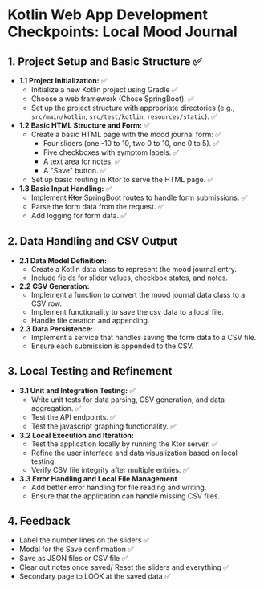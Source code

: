 # Kotlin Web App Development Checkpoints: Local Mood Journal

## 1. Project Setup and Basic Structure ✅

* **1.1 Project Initialization:** ✅
    * Initialize a new Kotlin project using Gradle  ✅
    * Choose a web framework (Chose SpringBoot). ✅
    * Set up the project structure with appropriate directories (e.g., `src/main/kotlin`, `src/test/kotlin`, `resources/static`). ✅
* **1.2 Basic HTML Structure and Form:** ✅
    * Create a basic HTML page with the mood journal form: ✅
        * Four sliders (one -10 to 10, two 0 to 10, one 0 to 5). ✅
        * Five checkboxes with symptom labels. ✅
        * A text area for notes. ✅ 
        * A "Save" button. ✅
    * Set up basic routing in Ktor to serve the HTML page. ✅
* **1.3 Basic Input Handling:** ✅
    * Implement ~~Ktor~~ SpringBoot routes to handle form submissions. ✅
    * Parse the form data from the request. ✅
    * Add logging for form data. ✅

## 2. Data Handling and CSV Output

* **2.1 Data Model Definition:**
    * Create a Kotlin data class to represent the mood journal entry.
    * Include fields for slider values, checkbox states, and notes.
* **2.2 CSV Generation:**
    * Implement a function to convert the mood journal data class to a CSV row.
    * Implement functionality to save the csv data to a local file.
    * Handle file creation and appending.
* **2.3 Data Persistence:**
    * Implement a service that handles saving the form data to a CSV file.
    * Ensure each submission is appended to the CSV.

## 3. Local Testing and Refinement

* **3.1 Unit and Integration Testing:** ✅
    * Write unit tests for data parsing, CSV generation, and data aggregation. ✅
    * Test the API endpoints. ✅
    * Test the javascript graphing functionality. ✅
* **3.2 Local Execution and Iteration:** 
    * Test the application locally by running the Ktor server. ✅
    * Refine the user interface and data visualization based on local testing. 
    * Verify CSV file integrity after multiple entries. ✅
* **3.3 Error Handling and Local File Management** 
    * Add better error handling for file reading and writing.
    * Ensure that the application can handle missing CSV files.

## 4. Feedback

* Label the number lines on the sliders ✅
* Modal for the Save confirmation ✅
* Save as JSON files or CSV file ✅
* Clear out notes once saved/ Reset the sliders and everything ✅
* Secondary page to LOOK at the saved data ✅
